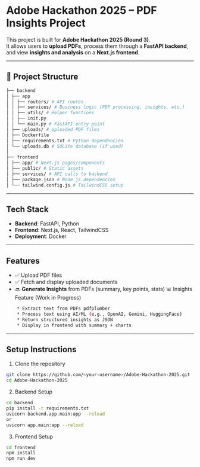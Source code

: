 # Adobe Hackathon 2025 – PDF Insights Project

This project is built for **Adobe Hackathon 2025 (Round 3)**.  
It allows users to **upload PDFs**, process them through a **FastAPI backend**, and view **insights and analysis** on a **Next.js frontend**.

---

## 📂 Project Structure
```bash
├── backend
│ ├── app
│ │ ├── routers/ # API routes
│ │ ├── services/ # Business logic (PDF processing, insights, etc.)
│ │ ├── utils/ # Helper functions
│ │ ├── init.py
│ │ └── main.py # FastAPI entry point
│ ├── uploads/ # Uploaded PDF files
│ ├── Dockerfile
│ ├── requirements.txt # Python dependencies
│ └── uploads.db # SQLite database (if used)
│
├── frontend
│ ├── app/ # Next.js pages/components
│ ├── public/ # Static assets
│ ├── services/ # API calls to backend
│ ├── package.json # Node.js dependencies
│ └── tailwind.config.js # TailwindCSS setup
```

---

##  Tech Stack

- **Backend**: FastAPI, Python  
- **Frontend**: Next.js, React, TailwindCSS   
- **Deployment**: Docker  

---

##  Features

- ✅ Upload PDF files  
- ✅ Fetch and display uploaded documents  
- 🔜 **Generate Insights** from PDFs (summary, key points, stats)
📊 Insights Feature (Work in Progress)

```bash 
    * Extract text from PDFs pdfplumber 
    * Process text using AI/ML (e.g., OpenAI, Gemini, HuggingFace)
    * Return structured insights as JSON
    * Display in frontend with summary + charts  
```

---

##  Setup Instructions

1. Clone the repository
```bash
git clone https://github.com/<your-username>/Adobe-Hackathon-2025.git
cd Adobe-Hackathon-2025
```


2. Backend Setup
```bash
cd backend
pip install -r requirements.txt
uvicorn backend.app.main:app --reload
or
uvicorn app.main:app --reload
```

3. Frontend Setup
```bash
cd frontend
npm install
npm run dev
```

